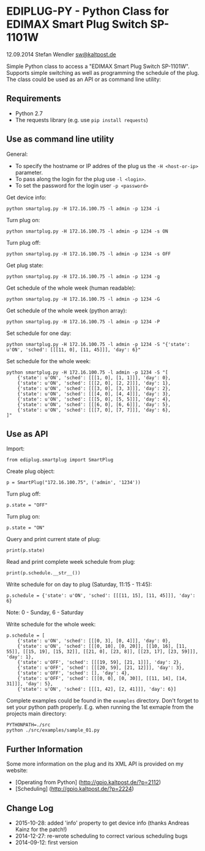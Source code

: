 EDIPLUG-PY - Python Class for EDIMAX Smart Plug Switch SP-1101W
===============================================================
12.09.2014 Stefan Wendler
sw@kaltpost.de

Simple Python class to access a "EDIMAX Smart Plug Switch SP-1101W". Supports simple switching as well as programming
the schedule of the plug. The class could be used as an API or as command line utility: 


Requirements
------------

* Python 2.7
* The requests library (e.g. use `pip install requests`)


Use as command line utility
---------------------------

General: 

* To specify the hostname or IP addres of the plug us the `-H <host-or-ip>` parameter. 
* To pass along the login for the plug use `-l <login>`.
* To set the password for the login user `-p <password>`

Get device info:

    python smartplug.py -H 172.16.100.75 -l admin -p 1234 -i

Turn plug on:

    python smartplug.py -H 172.16.100.75 -l admin -p 1234 -s ON

Turn plug off:

    python smartplug.py -H 172.16.100.75 -l admin -p 1234 -s OFF

Get plug state:

    python smartplug.py -H 172.16.100.75 -l admin -p 1234 -g

Get schedule of the whole week (human readable):

    python smartplug.py -H 172.16.100.75 -l admin -p 1234 -G

Get schedule of the whole week (python array):

    python smartplug.py -H 172.16.100.75 -l admin -p 1234 -P

Set schedule for one day:

    python smartplug.py -H 172.16.100.75 -l admin -p 1234 -S "{'state': u'ON', 'sched': [[[11, 0], [11, 45]]], 'day': 6}"

Set schedule for the whole week:

    python smartplug.py -H 172.16.100.75 -l admin -p 1234 -S "[
        {'state': u'ON', 'sched': [[[1, 0], [1, 1]]], 'day': 0},
        {'state': u'ON', 'sched': [[[2, 0], [2, 2]]], 'day': 1},
        {'state': u'ON', 'sched': [[[3, 0], [3, 3]]], 'day': 2},
        {'state': u'ON', 'sched': [[[4, 0], [4, 4]]], 'day': 3},
        {'state': u'ON', 'sched': [[[5, 0], [5, 5]]], 'day': 4},
        {'state': u'ON', 'sched': [[[6, 0], [6, 6]]], 'day': 5},
        {'state': u'ON', 'sched': [[[7, 0], [7, 7]]], 'day': 6},
    ]"


Use as API
----------

Import: 

    from ediplug.smartplug import SmartPlug
    
Create plug object: 

    p = SmartPlug("172.16.100.75", ('admin', '1234'))

Turn plug off: 

    p.state = "OFF"

Turn plug on:

    p.state = "ON"

Query and print current state of plug:

    print(p.state)

Read and print complete week schedule from plug:

    print(p.schedule.__str__())

Write schedule for on day to plug (Saturday, 11:15 - 11:45):

    p.schedule = {'state': u'ON', 'sched': [[[11, 15], [11, 45]]], 'day': 6}

Note: 0 - Sunday, 6 - Saturday

Write schedule for the whole week:

    p.schedule = [
        {'state': u'ON', 'sched': [[[0, 3], [0, 4]]], 'day': 0},
        {'state': u'ON', 'sched': [[[0, 10], [0, 20]], [[10, 16], [11, 55]], [[15, 19], [15, 32]], [[21, 0], [23, 8]], [[23, 17], [23, 59]]], 'day': 1},
        {'state': u'OFF', 'sched': [[[19, 59], [21, 1]]], 'day': 2},
        {'state': u'OFF', 'sched': [[[20, 59], [21, 12]]], 'day': 3},
        {'state': u'OFF', 'sched': [], 'day': 4},
        {'state': u'OFF', 'sched': [[[0, 0], [0, 30]], [[11, 14], [14, 31]]], 'day': 5},
        {'state': u'ON', 'sched': [[[1, 42], [2, 41]]], 'day': 6}]


Complete examples could be found in the `examples` directory. Don't forget to set your python path properly. E.g. when
running the 1st exmaple from the projects main directory:

    PYTHONPATH=./src
    python ./src/examples/sample_01.py
    

Further Information
-------------------

Some more information on the plug and its XML API is provided on my website:

* [Operating from Python] (http://gpio.kaltpost.de/?p=2112)
* [Scheduling] (http://gpio.kaltpost.de/?p=2224)


Change Log
----------

* 2015-10-28:	added 'info' property to get device info (thanks Andreas Kainz for the patch!)
* 2014-12-27:	re-wrote scheduling to correct various scheduling bugs
* 2014-09-12:	first version

